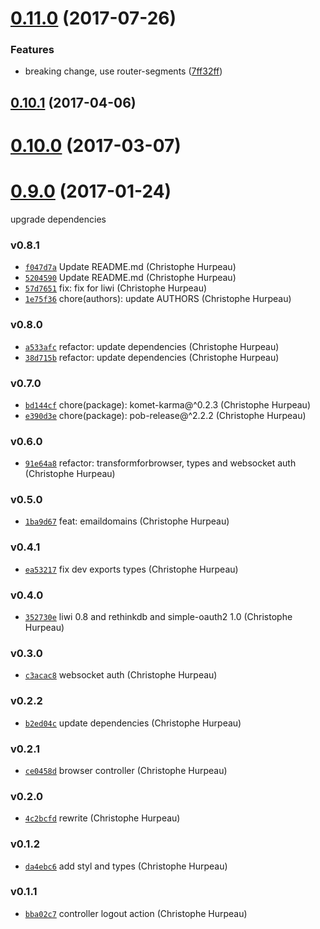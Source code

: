 <a name="0.11.0"></a>
# [0.11.0](https://github.com/alpjs/alp-auth/compare/v0.10.1...v0.11.0) (2017-07-26)


### Features

* breaking change, use router-segments ([7ff32ff](https://github.com/alpjs/alp-auth/commit/7ff32ff))


<a name="0.10.1"></a>
## [0.10.1](https://github.com/alpjs/alp-auth/compare/v0.10.0...v0.10.1) (2017-04-06)


<a name="0.10.0"></a>
# [0.10.0](https://github.com/alpjs/alp-auth/compare/v0.9.0...v0.10.0) (2017-03-07)


<a name="0.9.0"></a>
# [0.9.0](https://github.com/alpjs/alp-auth/compare/v0.8.1...v0.9.0) (2017-01-24)

upgrade dependencies


### v0.8.1

- [`f047d7a`](https://github.com/alpjs/alp-auth/commit/f047d7a682979d8cc827b8486158f0fde2e0b51c) Update README.md (Christophe Hurpeau)
- [`5204590`](https://github.com/alpjs/alp-auth/commit/5204590046fd5f450acff44bbbc44d763a8cc950) Update README.md (Christophe Hurpeau)
- [`57d7651`](https://github.com/alpjs/alp-auth/commit/57d7651a401e36182ebd360e022dd98372244410) fix: fix for liwi (Christophe Hurpeau)
- [`1e75f36`](https://github.com/alpjs/alp-auth/commit/1e75f3687d9e0bf12ddc26a844a660f9b24194e9) chore(authors): update AUTHORS (Christophe Hurpeau)

### v0.8.0

- [`a533afc`](https://github.com/alpjs/alp-auth/commit/a533afceaa726a95bcd1a6ccf39fe0a56ccecfd0) refactor: update dependencies (Christophe Hurpeau)
- [`38d715b`](https://github.com/alpjs/alp-auth/commit/38d715ba70c1f859f53d75b54b0a36d2e1f7ec94) refactor: update dependencies (Christophe Hurpeau)

### v0.7.0

- [`bd144cf`](https://github.com/alpjs/alp-auth/commit/bd144cf208bf97b5521c7e02aeb50c1f8d253e6d) chore(package): komet-karma@^0.2.3 (Christophe Hurpeau)
- [`e390d3e`](https://github.com/alpjs/alp-auth/commit/e390d3eb0f93dfeada5768f848700edb1df21f76) chore(package): pob-release@^2.2.2 (Christophe Hurpeau)

### v0.6.0

- [`91e64a8`](https://github.com/alpjs/alp-auth/commit/91e64a8f5061230d14ccca98616fa22ee996eb7e) refactor: transformforbrowser, types and websocket auth (Christophe Hurpeau)

### v0.5.0

- [`1ba9d67`](https://github.com/alpjs/alp-auth/commit/1ba9d672b711f51146a722f4f606a3b0628a0e8c) feat: emaildomains (Christophe Hurpeau)

### v0.4.1

- [`ea53217`](https://github.com/alpjs/alp-auth/commit/ea53217ac1d40a5aa75fcfe66cc0e6fb76238517) fix dev exports types (Christophe Hurpeau)

### v0.4.0

- [`352730e`](https://github.com/alpjs/alp-auth/commit/352730e00f3459544258195f4871c573e209fe2f) liwi 0.8 and rethinkdb and simple-oauth2 1.0 (Christophe Hurpeau)

### v0.3.0

- [`c3acac8`](https://github.com/alpjs/alp-auth/commit/c3acac87514ea3d827f53bed9e36798b6400593c) websocket auth (Christophe Hurpeau)

### v0.2.2

- [`b2ed04c`](https://github.com/alpjs/alp-auth/commit/b2ed04c7b36281a48a57ba9797bf811d0e8650aa) update dependencies (Christophe Hurpeau)

### v0.2.1

- [`ce0458d`](https://github.com/alpjs/alp-auth/commit/ce0458d35976d85796425ed17f0c93ae86316bd4) browser controller (Christophe Hurpeau)

### v0.2.0

- [`4c2bcfd`](https://github.com/alpjs/alp-auth/commit/4c2bcfd906e8291af6a582547b9581295ef1b89f) rewrite (Christophe Hurpeau)

### v0.1.2

- [`da4ebc6`](https://github.com/alpjs/alp-auth/commit/da4ebc6a2d0b91c3efeb2e9b62d0241ea26b68f0) add styl and types (Christophe Hurpeau)

### v0.1.1

- [`bba02c7`](https://github.com/alpjs/alp-auth/commit/bba02c7970803b1fe89310977a07a6de9e47fe08) controller logout action (Christophe Hurpeau)
